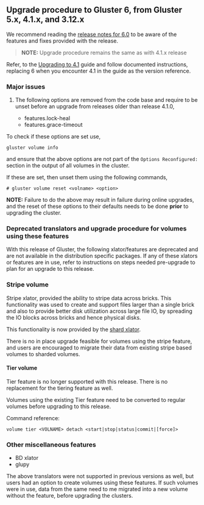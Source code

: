 ## Upgrade procedure to Gluster 6, from Gluster 5.x, 4.1.x, and 3.12.x

We recommend reading the [release notes for 6.0](../release-notes/6.0.md) to be
aware of the features and fixes provided with the release.

> **NOTE:** Upgrade procedure remains the same as with 4.1.x release

Refer, to the [Upgrading to 4.1](./upgrade-to-4.1.md) guide and follow
documented instructions, replacing 6 when you encounter 4.1 in the guide as the
version reference.

### Major issues

1.  The following options are removed from the code base and require to be unset
    before an upgrade from releases older than release 4.1.0,

    - features.lock-heal
    - features.grace-timeout

To check if these options are set use,

```console
gluster volume info
```

and ensure that the above options are not part of the `Options Reconfigured:`
section in the output of all volumes in the cluster.

If these are set, then unset them using the following commands,

```{ .console .no-copy }
# gluster volume reset <volname> <option>
```

**NOTE:** Failure to do the above may result in failure during online upgrades,
and the reset of these options to their defaults needs to be done **prior** to
upgrading the cluster.

### Deprecated translators and upgrade procedure for volumes using these features

With this release of Gluster, the following xlator/features are deprecated and
are not available in the distribution specific packages. If any of these xlators
or features are in use, refer to instructions on steps needed pre-upgrade to
plan for an upgrade to this release.

### Stripe volume

Stripe xlator, provided the ability to stripe data across bricks. This
functionality was used to create and support files larger than a single
brick and also to provide better disk utilization across large file IO,
by spreading the IO blocks across bricks and hence physical disks.

This functionality is now provided by the [shard xlator](https://access.redhat.com/documentation/en-us/red_hat_gluster_storage/3.4/html/administration_guide/sect-creating_replicated_volumes#sect-Managing_Sharding).

There is no in place upgrade feasible for volumes using the stripe
feature, and users are encouraged to migrate their data from existing
stripe based volumes to sharded volumes.

#### Tier volume

Tier feature is no longer supported with this release. There is no replacement
for the tiering feature as well.

Volumes using the existing Tier feature need to be converted to regular volumes
before upgrading to this release.

Command reference:

```console
volume tier <VOLNAME> detach <start|stop|status|commit|[force]>
```

### Other miscellaneous features

- BD xlator
- glupy

The above translators were not supported in previous versions as well, but users
had an option to create volumes using these features. If such volumes were in
use, data from the same need to me migrated into a new volume without the
feature, before upgrading the clusters.
